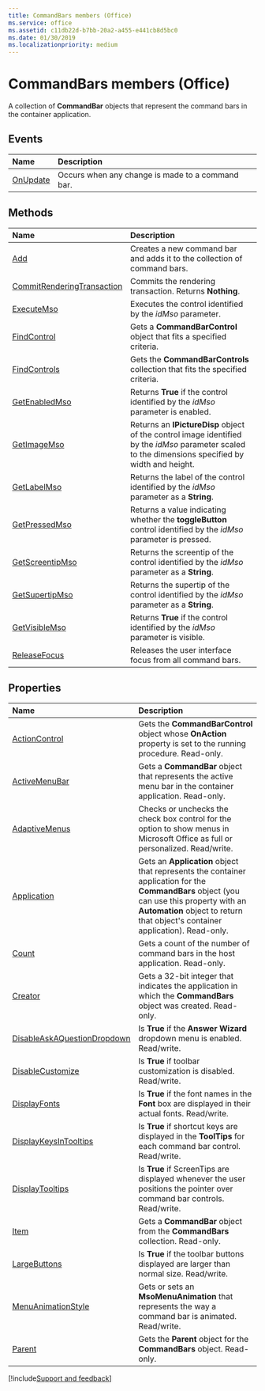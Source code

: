 ```yaml
---
title: CommandBars members (Office)
ms.service: office
ms.assetid: c11db22d-b7bb-20a2-a455-e441cb8d5bc0
ms.date: 01/30/2019
ms.localizationpriority: medium
---
```



# CommandBars members (Office)

A collection of **CommandBar** objects that represent the command bars in the container application.


## Events

|Name|Description|
|:-----|:-----|
|[OnUpdate](../../Office.CommandBars.OnUpdate.md)|Occurs when any change is made to a command bar.|


## Methods

|Name|Description|
|:-----|:-----|
|[Add](../../Office.CommandBars.Add.md)|Creates a new command bar and adds it to the collection of command bars.|
|[CommitRenderingTransaction](../../Office.CommandBars.CommitRenderingTransaction.md)|Commits the rendering transaction. Returns **Nothing**.|
|[ExecuteMso](../../Office.CommandBars.ExecuteMso.md)|Executes the control identified by the _idMso_ parameter.|
|[FindControl](../../Office.CommandBars.FindControl.md)|Gets a **CommandBarControl** object that fits a specified criteria.|
|[FindControls](../../Office.CommandBars.FindControls.md)|Gets the **CommandBarControls** collection that fits the specified criteria.|
|[GetEnabledMso](../../Office.CommandBars.GetEnabledMso.md)|Returns **True** if the control identified by the _idMso_ parameter is enabled.|
|[GetImageMso](../../Office.CommandBars.GetImageMso.md)|Returns an **IPictureDisp** object of the control image identified by the _idMso_ parameter scaled to the dimensions specified by width and height.|
|[GetLabelMso](../../Office.CommandBars.GetLabelMso.md)|Returns the label of the control identified by the _idMso_ parameter as a **String**.|
|[GetPressedMso](../../Office.CommandBars.GetPressedMso.md)|Returns a value indicating whether the **toggleButton** control identified by the _idMso_ parameter is pressed.|
|[GetScreentipMso](../../Office.CommandBars.GetScreentipMso.md)|Returns the screentip of the control identified by the _idMso_ parameter as a **String**.|
|[GetSupertipMso](../../Office.CommandBars.GetSupertipMso.md)|Returns the supertip of the control identified by the _idMso_ parameter as a **String**.|
|[GetVisibleMso](../../Office.CommandBars.GetVisibleMso.md)|Returns **True** if the control identified by the _idMso_ parameter is visible.|
|[ReleaseFocus](../../Office.CommandBars.ReleaseFocus.md)|Releases the user interface focus from all command bars.|


## Properties

|Name|Description|
|:-----|:-----|
|[ActionControl](../../Office.CommandBars.ActionControl.md)|Gets the **CommandBarControl** object whose **OnAction** property is set to the running procedure. Read-only.|
|[ActiveMenuBar](../../Office.CommandBars.ActiveMenuBar.md)|Gets a **CommandBar** object that represents the active menu bar in the container application. Read-only.|
|[AdaptiveMenus](../../Office.CommandBars.AdaptiveMenus.md)|Checks or unchecks the check box control for the option to show menus in Microsoft Office as full or personalized. Read/write.|
|[Application](../../Office.CommandBars.Application.md)|Gets an **Application** object that represents the container application for the **CommandBars** object (you can use this property with an **Automation** object to return that object's container application). Read-only.|
|[Count](../../Office.CommandBars.Count.md)|Gets a count of the number of command bars in the host application. Read-only.|
|[Creator](../../Office.CommandBars.Creator.md)|Gets a 32-bit integer that indicates the application in which the **CommandBars** object was created. Read-only.|
|[DisableAskAQuestionDropdown](../../Office.CommandBars.DisableAskAQuestionDropdown.md)|Is **True** if the **Answer Wizard** dropdown menu is enabled. Read/write.|
|[DisableCustomize](../../Office.CommandBars.DisableCustomize.md)|Is **True** if toolbar customization is disabled. Read/write.|
|[DisplayFonts](../../Office.CommandBars.DisplayFonts.md)|Is **True** if the font names in the **Font** box are displayed in their actual fonts. Read/write.|
|[DisplayKeysInTooltips](../../Office.CommandBars.DisplayKeysInTooltips.md)|Is **True** if shortcut keys are displayed in the **ToolTips** for each command bar control. Read/write.|
|[DisplayTooltips](../../Office.CommandBars.DisplayTooltips.md)|Is **True** if ScreenTips are displayed whenever the user positions the pointer over command bar controls. Read/write.|
|[Item](../../Office.CommandBars.Item.md)|Gets a **CommandBar** object from the **CommandBars** collection. Read-only.|
|[LargeButtons](../../Office.CommandBars.LargeButtons.md)|Is **True** if the toolbar buttons displayed are larger than normal size. Read/write.|
|[MenuAnimationStyle](../../Office.CommandBars.MenuAnimationStyle.md)|Gets or sets an **MsoMenuAnimation** that represents the way a command bar is animated. Read/write.|
|[Parent](../../Office.CommandBars.Parent.md)|Gets the **Parent** object for the **CommandBars** object. Read-only.|

[!include[Support and feedback](~/includes/feedback-boilerplate.md)]
